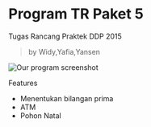 # Program TR Paket 5
Tugas Rancang Praktek DDP 2015

> by Widy,Yafia,Yansen

![Our program screenshot](http://snag.gy/0yWuu.jpg)

Features

- Menentukan bilangan prima
- ATM
- Pohon Natal 
